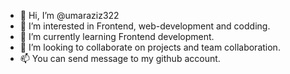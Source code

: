 - 👋 Hi, I’m @umaraziz322
- 👀 I’m interested in Frontend, web-development and codding.
- 🌱 I’m currently learning Frontend development.
- 💞️ I’m looking to collaborate on projects and team collaboration.
- 📫 You can send message to my github account.

<!---
umaraziz322/umaraziz322 is a ✨ special ✨ repository because its `README.md` (this file) appears on your GitHub profile.
You can click the Preview link to take a look at your changes.
--->
